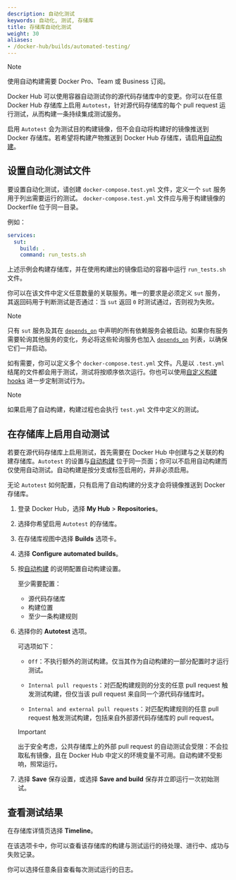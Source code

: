 ```yaml
---
description: 自动化测试
keywords: 自动化, 测试, 存储库
title: 存储库自动化测试
weight: 30
aliases:
- /docker-hub/builds/automated-testing/
---
```


> [!NOTE]
>
> 使用自动构建需要 Docker Pro、Team 或 Business 订阅。

Docker Hub 可以使用容器自动测试你的源代码存储库中的变更。你可以在任意 Docker Hub 存储库上启用 `Autotest`，针对源代码存储库的每个 pull request 运行测试，从而构建一条持续集成测试服务。

启用 `Autotest` 会为测试目的构建镜像，但不会自动将构建好的镜像推送到 Docker 存储库。若希望将构建产物推送到 Docker Hub 存储库，请启用[自动构建](index.md)。

## 设置自动化测试文件

要设置自动化测试，请创建 `docker-compose.test.yml` 文件，定义一个 `sut` 服务用于列出需要运行的测试。
`docker-compose.test.yml` 文件应与用于构建镜像的 Dockerfile 位于同一目录。

例如：

```yaml
services:
  sut:
    build: .
    command: run_tests.sh
```

上述示例会构建存储库，并在使用构建出的镜像启动的容器中运行 `run_tests.sh` 文件。

你可以在该文件中定义任意数量的关联服务。唯一的要求是必须定义 `sut` 服务，其返回码用于判断测试是否通过：当 `sut` 返回 `0` 时测试通过，否则视为失败。

> [!NOTE]
>
> 只有 `sut` 服务及其在 [`depends_on`](/reference/compose-file/services.md#depends_on) 中声明的所有依赖服务会被启动。如果你有服务需要轮询其他服务的变化，务必将这些轮询服务也加入 [`depends_on`](/reference/compose-file/services.md#depends_on) 列表，以确保它们一并启动。

如有需要，你可以定义多个 `docker-compose.test.yml` 文件。凡是以 `.test.yml` 结尾的文件都会用于测试，测试将按顺序依次运行。你也可以使用[自定义构建 hooks](advanced.md#override-build-test-or-push-commands) 进一步定制测试行为。

> [!NOTE]
>
> 如果启用了自动构建，构建过程也会执行 `test.yml` 文件中定义的测试。

## 在存储库上启用自动测试

若要在源代码存储库上启用测试，首先需要在 Docker Hub 中创建与之关联的构建存储库。`Autotest` 的设置与[自动构建](index.md) 位于同一页面；你可以不启用自动构建而仅使用自动测试。自动构建是按分支或标签启用的，并非必须启用。

无论 `Autotest` 如何配置，只有启用了自动构建的分支才会将镜像推送到 Docker 存储库。

1. 登录 Docker Hub，选择 **My Hub** > **Repositories**。

2. 选择你希望启用 `Autotest` 的存储库。

3. 在存储库视图中选择 **Builds** 选项卡。

4. 选择 **Configure automated builds**。

5. 按[自动构建](index.md) 的说明配置自动构建设置。

    至少需要配置：

    * 源代码存储库
    * 构建位置
    * 至少一条构建规则

6. 选择你的 **Autotest** 选项。

    可选项如下：

    * `Off`：不执行额外的测试构建。仅当其作为自动构建的一部分配置时才运行测试。

    * `Internal pull requests`：对匹配构建规则的分支的任意 pull request 触发测试构建，但仅当该 pull request 来自同一个源代码存储库时。

    * `Internal and external pull requests`：对匹配构建规则的任意 pull request 触发测试构建，包括来自外部源代码存储库的 pull request。

    > [!IMPORTANT]
    >
    > 出于安全考虑，公共存储库上的外部 pull request 的自动测试会受限：不会拉取私有镜像，且在 Docker Hub 中定义的环境变量不可用。自动构建不受影响，照常运行。

7. 选择 **Save** 保存设置，或选择 **Save and build** 保存并立即运行一次初始测试。

## 查看测试结果

在存储库详情页选择 **Timeline**。

在该选项卡中，你可以查看该存储库的构建与测试运行的待处理、进行中、成功与失败记录。

你可以选择任意条目查看每次测试运行的日志。
